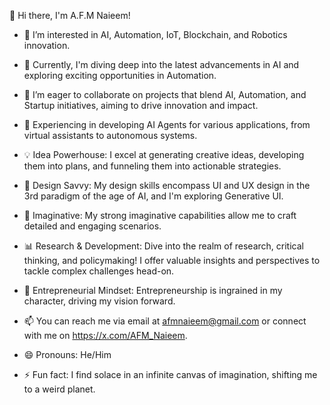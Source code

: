 👋 Hi there, I'm A.F.M Naieem!

- 👀 I’m interested in AI, Automation, IoT, Blockchain, and Robotics innovation.

- 🌱 Currently, I'm diving deep into the latest advancements in AI and exploring exciting opportunities in Automation.

- 🤝 I’m eager to collaborate on projects that blend AI, Automation, and Startup initiatives, aiming to drive innovation and impact.

- 🤖 Experiencing in developing AI Agents for various applications, from virtual assistants to autonomous systems.

- 💡 Idea Powerhouse: I excel at generating creative ideas, developing them into plans, and funneling them into actionable strategies.

- 🎨 Design Savvy: My design skills encompass UI and UX design in the 3rd paradigm of the age of AI, and I'm exploring Generative UI.

- 🌌 Imaginative: My strong imaginative capabilities allow me to craft detailed and engaging scenarios.

- 📊 Research & Development: Dive into the realm of research, critical thinking, and policymaking! I offer valuable insights and perspectives to tackle complex challenges head-on.

- 💼 Entrepreneurial Mindset: Entrepreneurship is ingrained in my character, driving my vision forward.

- 📫 You can reach me via email at afmnaieem@gmail.com or connect with me on https://x.com/AFM_Naieem.

- 😄 Pronouns: He/Him

- ⚡ Fun fact: I find solace in an infinite canvas of imagination, shifting me to a weird planet.
